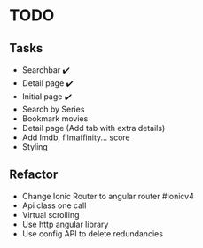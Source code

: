 # TODO
## Tasks
* Searchbar  :heavy_check_mark:
* Detail page  :heavy_check_mark:
* Initial page :heavy_check_mark:
* Search by Series
* Bookmark movies
* Detail page (Add tab with extra details)
* Add Imdb, filmaffinity... score
* Styling

## Refactor
* Change Ionic Router to angular router #Ionicv4 
* Api class one call
* Virtual scrolling
* Use http angular library
* Use config API to delete redundancies